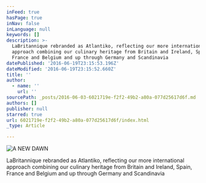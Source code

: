 ```yaml
---
inFeed: true
hasPage: true
inNav: false
inLanguage: null
keywords: []
description: >-
  LaBritannique rebranded as Atlantiko, reflecting our more international
  approach combining our culinary heritage from Britain and Ireland, Spain,
  France and Belgium and up through Germany and Scandinavia
datePublished: '2016-06-19T23:15:53.196Z'
dateModified: '2016-06-19T23:15:52.660Z'
title: ''
author:
  - name: ''
    url: ''
sourcePath: _posts/2016-06-03-6021719e-f2f2-49b2-a80a-077d25617d6f.md
authors: []
publisher: null
starred: true
url: 6021719e-f2f2-49b2-a80a-077d25617d6f/index.html
_type: Article

---
```

![A NEW DAWN](https://the-grid-user-content.s3-us-west-2.amazonaws.com/cf0c2390-6a8c-4f3e-b1c3-15e2697e58b7.jpg)

LaBritannique rebranded as Atlantiko, reflecting our more international approach combining our culinary heritage from Britain and Ireland, Spain, France and Belgium and up through Germany and Scandinavia
